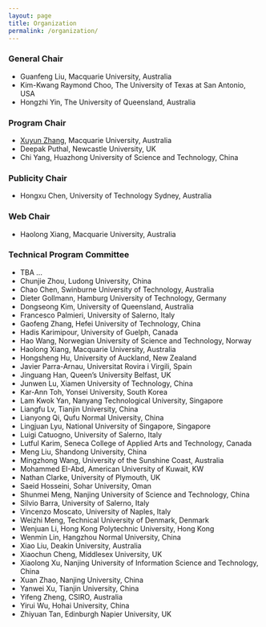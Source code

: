 ```yaml
---
layout: page
title: Organization 
permalink: /organization/
---
```


### **General Chair**
- Guanfeng Liu, Macquarie University, Australia
- Kim-Kwang Raymond Choo, The University of Texas at San Antonio, USA
- Hongzhi Yin, The University of Queensland, Australia
### **Program Chair**
- [Xuyun Zhang](https://researchers.mq.edu.au/en/persons/xuyun-zhang), Macquarie University, Australia
- Deepak Puthal, Newcastle University, UK
- Chi Yang, Huazhong University of Science and Technology, China
### **Publicity Chair**
- Hongxu Chen, University of Technology Sydney, Australia
### **Web Chair**
- Haolong Xiang, Macquarie University, Australia
### **Technical Program Committee**
- TBA ...
- Chunjie Zhou, Ludong University, China
- Chao Chen, Swinburne University of Technology, Australia
- Dieter Gollmann, Hamburg University of Technology, Germany
- Dongseong Kim, University of Queensland, Australia
- Francesco Palmieri, University of Salerno, Italy
- Gaofeng Zhang, Hefei University of Technology, China
- Hadis Karimipour, University of Guelph, Canada
- Hao Wang, Norwegian University of Science and Technology, Norway
- Haolong Xiang, Macquarie University, Australia
- Hongsheng Hu, University of Auckland, New Zealand
- Javier Parra-Arnau, Universitat Rovira i Virgili, Spain
- Jinguang Han, Queen’s University Belfast, UK
- Junwen Lu, Xiamen University of Technology, China
- Kar-Ann Toh, Yonsei University, South Korea
- Lam Kwok Yan, Nanyang Technological University, Singapore
- Liangfu Lv, Tianjin University, China
- Lianyong Qi, Qufu Normal University, China
- Lingjuan Lyu, National University of Singapore, Singapore
- Luigi Catuogno, University of Salerno, Italy
- Lutful Karim, Seneca College of Applied Arts and Technology, Canada
- Meng Liu, Shandong University, China
- Mingzhong Wang, University of the Sunshine Coast, Australia
- Mohammed EI-Abd, American University of Kuwait, KW
- Nathan Clarke, University of Plymouth, UK
- Saeid Hosseini, Sohar University, Oman
- Shunmei Meng, Nanjing University of Science and Technology, China
- Silvio Barra, University of Salerno, Italy
- Vincenzo Moscato, University of Naples, Italy
- Weizhi Meng, Technical University of Denmark, Denmark
- Wenjuan Li, Hong Kong Polytechnic University, Hong Kong
- Wenmin Lin, Hangzhou Normal University, China
- Xiao Liu, Deakin University, Australia
- Xiaochun Cheng, Middlesex University, UK
- Xiaolong Xu, Nanjing University of Information Science and Technology, China
- Xuan Zhao, Nanjing University, China
- Yanwei Xu, Tianjin University, China
- Yifeng Zheng, CSIRO, Australia
- Yirui Wu, Hohai University, China
- Zhiyuan Tan, Edinburgh Napier University, UK
